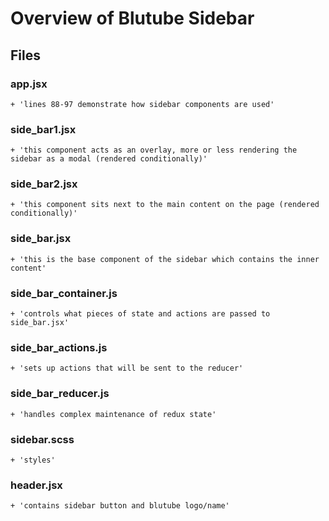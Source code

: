 # Overview of Blutube Sidebar

## Files

  ### app.jsx

    + 'lines 88-97 demonstrate how sidebar components are used'

  ### side_bar1.jsx

    + 'this component acts as an overlay, more or less rendering the sidebar as a modal (rendered conditionally)'

  ### side_bar2.jsx

    + 'this component sits next to the main content on the page (rendered conditionally)'

  ### side_bar.jsx

    + 'this is the base component of the sidebar which contains the inner content'

  ### side_bar_container.js

    + 'controls what pieces of state and actions are passed to side_bar.jsx'

  ### side_bar_actions.js

    + 'sets up actions that will be sent to the reducer'

  ### side_bar_reducer.js

    + 'handles complex maintenance of redux state'

  ### sidebar.scss

    + 'styles'

  ### header.jsx

    + 'contains sidebar button and blutube logo/name'
